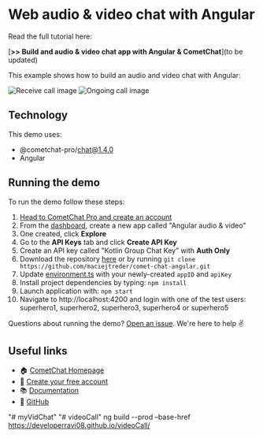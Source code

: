 # Web audio & video chat with Angular

Read the full tutorial here:

[**>> Build and audio & video chat app with Angular & CometChat**](to be updated)


This example shows how to build an audio and video chat with Angular:

![Receive call image](https://github.com/maciejtreder/comet-chat-angular/blob/master/screenshots/1.jpg "Receiving call")
![Ongoing call image](https://github.com/maciejtreder/comet-chat-angular/blob/master/screenshots/2.jpg "Ongoing call")

## Technology
This demo uses:

* @cometchat-pro/chat@1.4.0
* Angular

## Running the demo

To run the demo follow these steps:

1. [Head to CometChat Pro and create an account](https://cometchat.com/pro?utm_source=github&utm_medium=example-code-readme)
2. From the [dashboard](https://app.cometchat.com/?utm_source=github&utm_medium=example-code-readme), create a new app called "Angular audio & video"
3. One created, click **Explore**
4. Go to the **API Keys** tab and click **Create API Key**
5. Create an API key called "Kotlin Group Chat Key" with **Auth Only**
6. Download the repository [here](https://github.com/maciejtreder/comet-chat-angular/archive/master.zip) or by running `git clone https://github.com/maciejtreder/comet-chat-angular.git`
7. Update [environment.ts](https://github.com/maciejtreder/comet-chat-angular/blob/master/src/environments/environment.ts) with your newly-created `appID` and `apiKey`
8. Install project dependencies by typing: `npm install`
9. Launch application with: `npm start`
10. Navigate to http://localhost:4200 and login with one of the test users: superhero1, superhero2, superhero3, superhero4 or superhero5

Questions about running the demo? [Open an issue](https://github.com/maciejtreder/comet-chat-angular/issues). We're here to help ✌️


## Useful links

- 🏠 [CometChat Homepage](https://cometchat.com/pro?utm_source=github&utm_medium=example-code-readme)
- 🚀 [Create your free account](https://app.cometchat.com?utm_source=github&utm_medium=example-code-readme)
- 📚 [Documentation](https://prodocs.cometchat.com/docs?utm_source=github&utm_medium=example-code-readme)
- 👾 [GitHub](https://github.com/CometChat-Pro)

"# myVidChat" 
"# videoCall" 
ng build --prod –base-href https://developerravi08.github.io/videoCall/